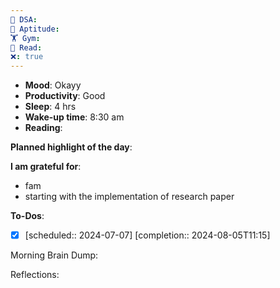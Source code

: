 ```yaml
---
🤖 DSA: 
🧠 Aptitude: 
🏋 Gym: 
📖 Read: 
❌: true
---
```

- **Mood**: Okayy
- **Productivity**: Good
- **Sleep**: 4 hrs
- **Wake-up time**: 8:30 am
- **Reading**: 


**Planned highlight of the day**:

**I am grateful for**:
- fam
- starting with the implementation of research paper

**To-Dos**:
- [x]    [scheduled:: 2024-07-07]  [completion:: 2024-08-05T11:15]

Morning Brain Dump:

Reflections:
